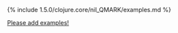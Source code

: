 {% include 1.5.0/clojure.core/nil_QMARK/examples.md %}

[Please add examples!](https://github.com/arrdem/grimoire/edit/master/_includes/1.6.0/clojure.core/nil_QMARK/examples.md)
